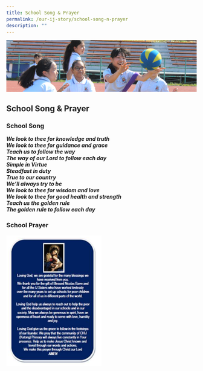 ```yaml
---
title: School Song & Prayer
permalink: /our-ij-story/school-song-n-prayer
description: ""
---
```

![](/images/subpage.jpg)


## School Song & Prayer


### School Song


_**We look to thee for knowledge and truth**_<br>
_**We look to thee for guidance and grace**_<br>
_**Teach us to follow the way**_<br>
_**The way of our Lord to follow each day**_<br>
_**Simple in Virtue**_<br>
_**Steadfast in duty**_<br>
_**True to our country**_<br>
_**We’ll always try to be**_<br>
_**We look to thee for wisdom and love**_<br>
_**We look to thee for good health and strength**_<br>
_**Teach us the golden rule**_<br>
_**The golden rule to follow each day**_<br>

### School Prayer

<img src="/images/Our%20IJ%20Story/School%20Prayer.png"  
     style="width:50%">